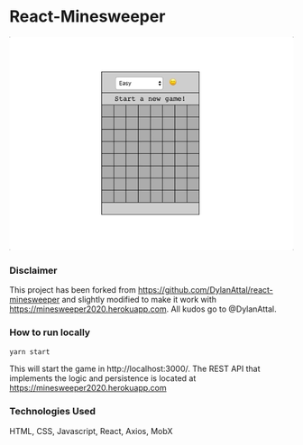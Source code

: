 # React-Minesweeper

<p align="center">
<img src="src/giphy-react-minesweeper.gif">
</p>

### Disclaimer

This project has been forked from https://github.com/DylanAttal/react-minesweeper and slightly modified to make it work
with https://minesweeper2020.herokuapp.com. All kudos go to @DylanAttal.

### How to run locally

```shell
yarn start
```
This will start the game in http://localhost:3000/. The REST API that implements the logic and persistence is located at
https://minesweeper2020.herokuapp.com

### Technologies Used

HTML, CSS, Javascript, React, Axios, MobX
